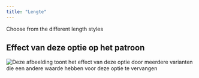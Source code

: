 ```yaml
---
title: "Lengte"
---
```


Choose from the different length styles

## Effect van deze optie op het patroon

![Deze afbeelding toont het effect van deze optie door meerdere varianten die een andere waarde hebben voor deze optie te vervangen](lunetius_length_sample.svg "Effect van deze optie op het patroon")
